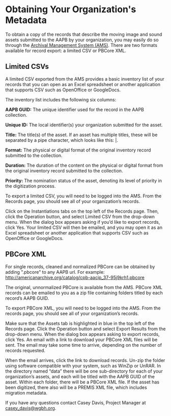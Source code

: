 # Obtaining Your Organization's Metadata

To obtain a copy of the records that describe the moving image and sound assets 
submitted to the AAPB by your organization, you may easily do so through the 
[Archival Management System (AMS)](https://ams.americanarchive.org). There are 
two formats available for record export: a limited CSV or PBCore XML.

## Limited CSVs

A limited CSV exported from the AMS provides a basic inventory list of your 
records that you can open as an Excel spreadsheet or another application that 
supports CSV such as OpenOffice or GoogleDocs. 

The inventory list includes the following six columns:

**AAPB GUID:** The unique identifier used for the record in the AAPB collection.

**Unique ID:** The local identifier(s) your organization submitted for the 
asset.

**Title:** The title(s) of the asset. If an asset has multiple titles, these 
will be separated by a pipe character, which looks like this: |.

**Format:** The physical or digital format of the original inventory record 
submitted to the collection.

**Duration:** The duration of the content on the physical or digital format 
from the original inventory record submitted to the collection.

**Priority:** The nomination status of the asset, denoting its level of 
priority in the digitization process.

To export a limited CSV, you will need to be logged into the AMS. From the 
Records page, you should see all of your organization’s records. 

Click on the Instantiations tabs on the top left of the Records page. Then, 
click the Operation button, and select Limited CSV from the drop-down menu. 
When the dialog box appears asking if you’d like to export records, click Yes. 
Your limited CSV will then be emailed, and you may open it as an Excel 
spreadsheet or another application that supports CSV such as OpenOffice or 
GoogleDocs.

## PBCore XML

For single records, cleaned and normalized PBCore can be obtained by adding
".pbcore" to any AAPB url. For example: 
http://americanarchive.org/catalog/cpb-aacip_37-95j9krh1.pbcore

The original, unnormalized PBCore is available from the AMS. PBCore XML records 
can be emailed to you as a zip file containing folders titled by each record’s 
AAPB GUID. 

To export PBCore XML, you will need to be logged into the AMS. From the records 
page, you should see all of your organization’s records. 

Make sure that the Assets tab is highlighted in blue in the top left of the 
Records page. Click the Operation button and select Export Results from the 
drop-down menu. When the dialog box appears asking to export records, click 
Yes. An email with a link to download your PBCore XML files will be sent. The 
email may take some time to arrive, depending on the number of records 
requested.
 
When the email arrives, click the link to download records. Un-zip the folder 
using software compatible with your system, such as WinZip or UnRAR. In the 
directory named “data” there will be one sub-directory for each of your 
organization’s assets, and each will be titled with the AAPB GUID of the asset. 
Within each folder, there will be a PBCore XML file. If the asset has been 
digitized, there also will be a PREMIS XML file, which includes migration 
metadata. 

If you have any questions contact Casey Davis, Project Manager at 
casey_davis@wgbh.org.
